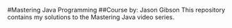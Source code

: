 #Mastering Java Programming
##Course by: Jason Gibson
This repository contains my solutions to the Mastering Java video series.
